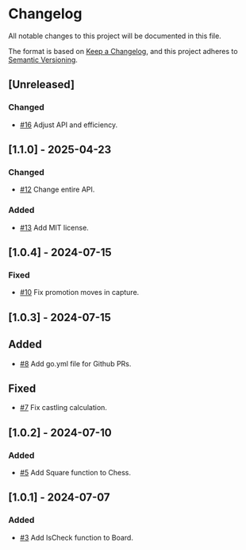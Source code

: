 # Changelog

All notable changes to this project will be documented in this file.

The format is based on [Keep a Changelog](https://keepachangelog.com/en/1.1.0/),
and this project adheres to [Semantic Versioning](https://semver.org/spec/v2.0.0.html).

## [Unreleased]

### Changed

- [#16](https://github.com/RchrdHndrcks/gochess/pull/16) Adjust API and efficiency.

## [1.1.0] - 2025-04-23

### Changed

- [#12](https://github.com/RchrdHndrcks/gochess/pull/12) Change entire API.

### Added

- [#13](https://github.com/RchrdHndrcks/gochess/pull/13) Add MIT license.

## [1.0.4] - 2024-07-15

### Fixed

- [#10](https://github.com/RchrdHndrcks/gochess/pull/10) Fix promotion moves in capture.

## [1.0.3] - 2024-07-15

## Added

- [#8](https://github.com/RchrdHndrcks/gochess/pull/8) Add go.yml file for Github PRs.

## Fixed

- [#7](https://github.com/RchrdHndrcks/gochess/pull/7) Fix castling calculation.

## [1.0.2] - 2024-07-10

### Added

- [#5](https://github.com/RchrdHndrcks/gochess/pull/5) Add Square function to Chess.

## [1.0.1] - 2024-07-07

### Added

- [#3](https://github.com/RchrdHndrcks/gochess/pull/3) Add IsCheck function to Board.
